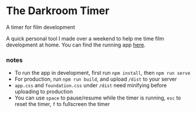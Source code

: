 The Darkroom Timer
==============

A timer for film development

A quick personal tool I made over a weekend to help me time film development at home. You can find the running app [here](http://jerome-arfouche.com/darkroom).


### notes
- To run the app in development, first run `npm install`, then `npm run serve`  
- For production, run `npm run build`, and upload `/dist` to your server  
- `app.css` and `foundation.css` under `/dist` need minifying before uploading to production  
- You can use `space` to pause/resume while the timer is running, `esc` to reset the timer, `f` to fullscreen the timer
